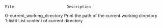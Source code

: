 	File						Description

0-current_working_directory		Print the path of the current working directory
1-listit				List content of current directory

